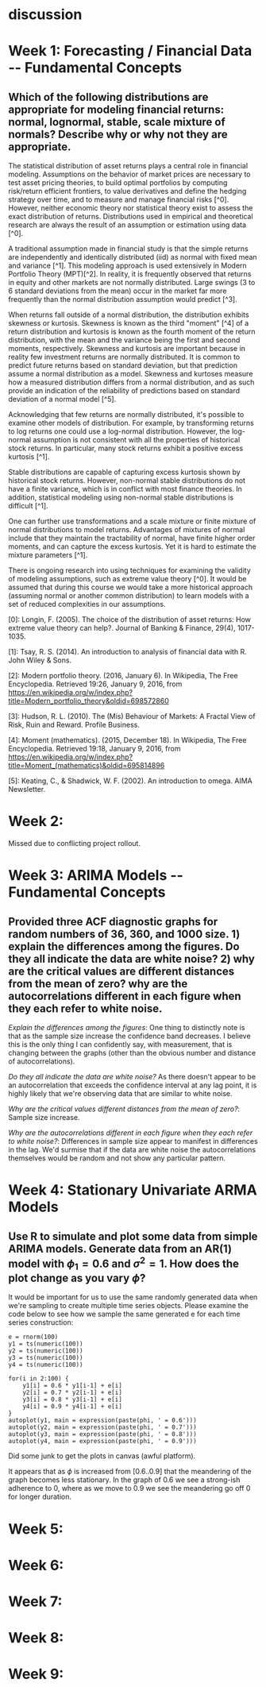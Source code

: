 discussion
==========

# Week 1: Forecasting / Financial Data -- Fundamental Concepts

## Which of the following distributions are appropriate for modeling financial returns:  normal, lognormal, stable, scale mixture of normals?  Describe why or why not they are appropriate.

The statistical distribution of asset returns plays a central role in financial modeling. Assumptions on the behavior of market prices are necessary to test asset pricing theories, to build optimal portfolios by computing risk/return efficient frontiers, to value derivatives and define the hedging strategy over time, and to measure and manage financial risks [^0]. However, neither economic theory nor statistical theory exist to assess the exact distribution of returns. Distributions used in empirical and theoretical research are always the result of an assumption or estimation using data [^0].

A traditional assumption made in financial study is that the simple returns are independently and identically distributed (iid) as normal with fixed mean
and variance [^1]. This modeling approach is used extensively in Modern Portfolio Theory (MPT)[^2]. In reality, it is frequently observed that returns in equity and other markets are not normally distributed. Large swings (3 to 6 standard deviations from the mean) occur in the market far more frequently than the normal distribution assumption would predict [^3].

When returns fall outside of a normal distribution, the distribution exhibits skewness or kurtosis. Skewness is known as the third "moment" [^4] of a return distribution and kurtosis is known as the fourth moment of the return distribution, with the mean and the variance being the first and second moments, respectively. Skewness and kurtosis are important because in reality few investment returns are normally distributed. It is common to predict future returns based on standard deviation, but that prediction assume a normal distribution as a model. Skewness and kurtoses measure how a measured distribution differs from a normal distribution, and as such provide an indication of the reliability of predictions based on standard deviation of a normal model [^5].

Acknowledging that few returns are normally distributed, it's possible to examine other models of distribution. For example, by transforming returns to log returns one could use a log-normal distribution. However, the log-normal assumption is not consistent with all the properties of historical stock returns. In particular, many stock returns exhibit a positive excess
kurtosis [^1].

Stable distributions are capable of capturing excess kurtosis shown by historical stock returns. However, non-normal stable distributions do not have a finite variance, which is in conflict with most finance theories. In addition, statistical modeling using non-normal stable distributions is difficult [^1].

One can further use transformations and a scale mixture or finite mixture of normal distributions to model returns.  Advantages of mixtures of normal include that they maintain the tractability of normal, have finite higher order moments, and can capture the excess kurtosis. Yet it is hard to estimate the mixture parameters [^1].

There is ongoing research into using techniques for examining the validity of modeling assumptions, such as extreme value theory [^0]. It would be assumed that during this course we would take a more historical approach (assuming normal or another common distribution) to learn models with a set of reduced complexities in our assumptions.

[0]: Longin, F. (2005). The choice of the distribution of asset returns: How extreme value theory can help?. Journal of Banking & Finance, 29(4), 1017-1035.

[1]: Tsay, R. S. (2014). An introduction to analysis of financial data with R. John Wiley & Sons.

[2]: Modern portfolio theory. (2016, January 6). In Wikipedia, The Free Encyclopedia. Retrieved 19:26, January 9, 2016, from https://en.wikipedia.org/w/index.php?title=Modern_portfolio_theory&oldid=698572860

[3]: Hudson, R. L. (2010). The (Mis) Behaviour of Markets: A Fractal View of Risk, Ruin and Reward. Profile Business.

[4]: Moment (mathematics). (2015, December 18). In Wikipedia, The Free Encyclopedia. Retrieved 19:18, January 9, 2016, from https://en.wikipedia.org/w/index.php?title=Moment_(mathematics)&oldid=695814896

[5]: Keating, C., & Shadwick, W. F. (2002). An introduction to omega. AIMA Newsletter.

# Week 2:

Missed due to conflicting project rollout.

# Week 3: ARIMA Models -- Fundamental Concepts

## Provided three ACF diagnostic graphs for random numbers of 36, 360, and 1000 size. 1) explain the differences among the figures. Do they all indicate the data are white noise? 2) why are the critical values are different distances from the mean of zero? why are the autocorrelations different in each figure when they each refer to white noise.

_Explain the differences among the figures_: One thing to distinctly note is that as the sample size increase the confidence band decreases. I believe this is the only thing I can confidently say, with measurement, that is changing between the graphs (other than the obvious number and distance of autocorrelations).

_Do they all indicate the data are white noise?_ As there doesn't appear to be an autocorrelation that exceeds the confidence interval at any lag point, it is highly likely that we're observing data that are similar to white noise.

_Why are the critical values different distances from the mean of zero?_: Sample size increase.

_Why are the autocorrelations different in each figure when they each refer to white noise?_: Differences in sample size appear to manifest in differences in the lag. We'd surmise that if the data are white noise the autocorrelations themselves would be random and not show any particular pattern.

# Week 4: Stationary Univariate ARMA Models

## Use R to simulate and plot some data from simple ARIMA models. Generate data from an AR(1) model with $\phi_1 = 0.6$ and $\sigma^2 = 1$. How does the plot change as you vary $\phi$?

It would be important for us to use the same randomly generated data when we're sampling to create multiple time series objects. Please examine the code below to see how we sample the same generated e for each time series construction:

```
e = rnorm(100)
y1 = ts(numeric(100))
y2 = ts(numeric(100))
y3 = ts(numeric(100))
y4 = ts(numeric(100))

for(i in 2:100) {
    y1[i] = 0.6 * y1[i-1] + e[i]
    y2[i] = 0.7 * y2[i-1] + e[i]
    y3[i] = 0.8 * y3[i-1] + e[i]
    y4[i] = 0.9 * y4[i-1] + e[i]
}
autoplot(y1, main = expression(paste(phi, ' = 0.6')))
autoplot(y2, main = expression(paste(phi, ' = 0.7')))
autoplot(y3, main = expression(paste(phi, ' = 0.8')))
autoplot(y4, main = expression(paste(phi, ' = 0.9')))
```

Did some junk to get the plots in canvas (awful platform).

It appears that as $\phi$ is increased from $[0.6 .. 0.9]$ that the meandering of the graph becomes less stationary. In the graph of 0.6 we see a strong-ish adherence to 0, where as we move to 0.9 we see the meandering go off 0 for longer duration.

# Week 5:

# Week 6:

# Week 7:

# Week 8:

# Week 9:
